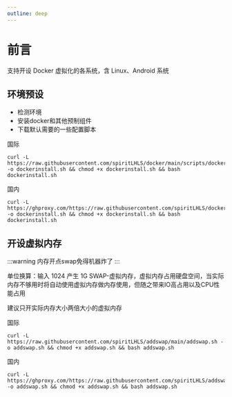 ```yaml
---
outline: deep
---
```



# 前言

支持开设 Docker 虚拟化的各系统，含 Linux、Android 系统

## 环境预设

- 检测环境
- 安装docker和其他预制组件
- 下载默认需要的一些配置脚本

国际

```shell
curl -L https://raw.githubusercontent.com/spiritLHLS/docker/main/scripts/dockerinstall.sh -o dockerinstall.sh && chmod +x dockerinstall.sh && bash dockerinstall.sh
```

国内

```shell
curl -L https://ghproxy.com/https://raw.githubusercontent.com/spiritLHLS/docker/main/scripts/dockerinstall.sh -o dockerinstall.sh && chmod +x dockerinstall.sh && bash dockerinstall.sh
```

## 开设虚拟内存

:::warning
内存开点swap免得机器炸了
:::

单位换算：输入 1024 产生 1G SWAP-虚拟内存，虚拟内存占用硬盘空间，当实际内存不够用时将自动使用虚拟内存做内存使用，但随之带来IO高占用以及CPU性能占用

建议只开实际内存大小两倍大小的虚拟内存

国际

```shell
curl -L https://raw.githubusercontent.com/spiritLHLS/addswap/main/addswap.sh -o addswap.sh && chmod +x addswap.sh && bash addswap.sh
```

国内

```shell
curl -L https://ghproxy.com/https://raw.githubusercontent.com/spiritLHLS/addswap/main/addswap.sh -o addswap.sh && chmod +x addswap.sh && bash addswap.sh
```